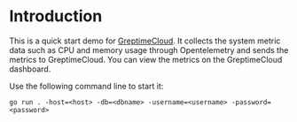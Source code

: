 # Introduction

This is a quick start demo for [GreptimeCloud](https://greptime.cloud/). It collects the system metric data such as CPU and memory usage through Opentelemetry and sends the metrics to GreptimeCloud. You can view the metrics on the GreptimeCloud dashboard.

Use the following command line to start it:

```shell
go run . -host=<host> -db=<dbname> -username=<username> -password=<password>
```
